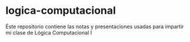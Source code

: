 # logica-computacional
Éste repositorio contiene las notas y presentaciones usadas para impartir mi clase de Lógica Computacional I
